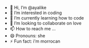 - 👋 Hi, I’m @ayalike
- 👀 I’m interested in coding
- 🌱 I’m currently learning how to code
- 💞️ I’m looking to collaborate on love
- 📫 How to reach me ...
- 😄 Pronouns: she
- ⚡ Fun fact: i'm morrocan 

<!---
ayalike/ayalike is a ✨ special ✨ repository because its `README.md` (this file) appears on your GitHub profile.
You can click the Preview link to take a look at your changes.
--->
